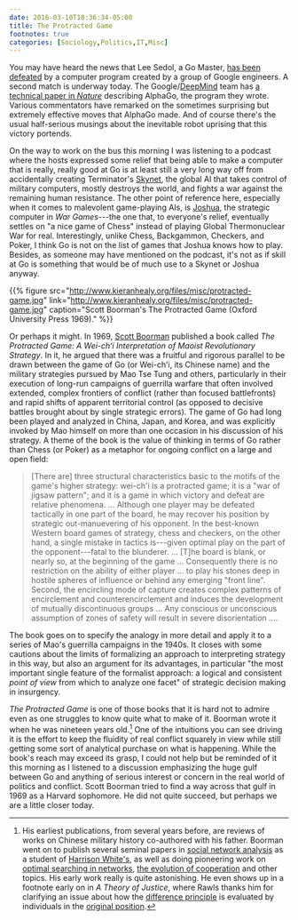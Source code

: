 ```yaml
---
date: 2016-03-10T10:36:34-05:00
title: The Protracted Game
footnotes: true
categories: [Sociology,Politics,IT,Misc]
---
```




You may have heard the news that Lee Sedol, a Go Master, [has been defeated](http://www.nytimes.com/2016/03/10/world/asia/google-alphago-lee-se-dol.html) by a computer program created by a group of Google engineers. A second match is underway today.  The Google/[DeepMind](http://deepmind.com) team has [a technical paper in *Nature*](http://www.nature.com/nature/journal/v529/n7587/full/nature16961.html) describing AlphaGo, the program they wrote. Various commentators have remarked on the sometimes surprising but extremely effective moves that AlphaGo made. And of course there's the usual half-serious musings about the inevitable robot uprising that this victory portends. 

On the way to work on the bus this morning I was listening to a podcast where the hosts expressed some relief that being able to make a computer that is really, really good at Go is at least still a very long way off from accidentally creating  Terminator's <a href="https://en.wikipedia.org/wiki/Skynet_(Terminator)">Skynet</a>, the global AI that takes control of military computers, mostly destroys the world, and fights a war against the remaining human resistance. The other point of reference here, especially when it comes to malevolent game-playing AIs, is  [Joshua](https://en.wikipedia.org/wiki/WarGames), the strategic computer in *War Games*---the one that, to everyone's relief, eventually settles on "a nice game of Chess" instead of playing Global Thermonuclear War for real. Interestingly, unlike Chess, Backgammon, Checkers, and Poker, I think Go is not on the list of games that Joshua knows how to play. Besides, as someone may have mentioned on the podcast, it's not as if skill at Go is something that would be of much use to a Skynet or Joshua anyway. 

{{% figure src="http://www.kieranhealy.org/files/misc/protracted-game.jpg" link="http://www.kieranhealy.org/files/misc/protracted-game.jpg" caption="Scott Boorman's The Protracted Game (Oxford University Press 1969)." %}}

Or perhaps it might. In 1969, [Scott Boorman](http://sociology.yale.edu/people/scott-boorman) published a book called *The Protracted Game: A Wei-chʻi Interpretation of Maoist Revolutionary Strategy*. In it, he argued that there was a fruitful and rigorous parallel to be drawn between the game of Go (or Wei-chʻi, its Chinese name) and the military strategies pursued by Mao Tse Tung and others, particularly in their execution of long-run campaigns of guerrilla warfare that often involved extended, complex frontiers of conflict (rather than focused battlefronts) and rapid shifts of apparent territorial control (as opposed to decisive battles brought about by single strategic errors). The game of Go had long been played and analyzed in China, Japan, and Korea, and was explicitly invoked by Mao himself on more than one occasion in his discussion of his strategy. A theme of the book is the value of thinking in terms of Go rather than Chess (or Poker) as a metaphor for ongoing conflict on a large and open field: 

> [There are] three structural characteristics basic to the motifs of the game's higher strategy: wei-ch'i is a protracted game; it is a "war of jigsaw pattern"; and it is a game in which victory and defeat are relative phenomena.  ... Although one player may be defeated tactically in one part of the board, he may recover his position by strategic out-manuevering of his opponent. In the best-known Western board games of strategy, chess and checkers, on the other hand, a single mistake in tactics is---given optimal play on the part of the opponent---fatal to the blunderer. ... [T]he board is blank, or nearly so, at the beginning of the game ... Consequently there is no restriction on the ability of either player ... to play his stones deep in hostile spheres of influence or behind any emerging "front line". Second, the encircling mode of capture creates complex patterns of encirclement and counterencirclement and induces the development of mutually discontinuous groups ... Any conscious or unconscious assumption of zones of safety will result in severe disorientation ....

The book goes on to specify the analogy in more detail and apply it to a series of Mao's guerrilla campaigns in the 1940s. It closes with some cautions about the limits of formalizing an approach to interpreting strategy in this way, but also an argument for its advantages, in particular "the most important single feature of the formalist approach: a logical and consistent *point of view* from which to analyze one facet" of strategic decision making in insurgency.

*The Protracted Game* is one of those books that it is hard not to admire even as one struggles to know quite what to make of it. Boorman wrote it when he was nineteen years old.[^boorman] One of the intuitions you can see driving it is the effort to keep  the fluidity of real conflict squarely in view while still getting some sort of analytical purchase on what is happening. While the book's reach may exceed its grasp, I could not help but be reminded of it this morning as I listened to a discussion emphasizing the huge gulf between Go and anything of serious interest or concern in the real world of politics and conflict. Scott Boorman tried to find a way across that gulf in 1969 as a Harvard sophomore. He did not quite succeed, but perhaps we are a little closer today.

[^boorman]: His earliest publications, from several years before, are reviews of works on Chinese military history co-authored with his father. Boorman went on to publish several seminal papers in [social network analysis](http://www.jstor.org/stable/2777596?seq=1#page_scan_tab_contents) as a student of [Harrison White's](https://en.wikipedia.org/wiki/Harrison_White), as well as doing pioneering work on  [optimal searching in networks](http://econpapers.repec.org/article/rjebellje/v_3a6_3ay_3a1975_3ai_3aspring_3ap_3a216-249.htm), [the evolution of cooperation](http://www.ncbi.nlm.nih.gov/pmc/articles/PMC433212/) and other topics. His early work really is quite astonishing. He even shows up in a footnote early on in *A Theory of Justice*, where Rawls thanks him for clarifying an issue about how the [difference principle](https://en.wikipedia.org/wiki/Justice_as_Fairness#Difference_Principle) is evaluated by individuals in the [original position](https://en.wikipedia.org/wiki/Original_position).

